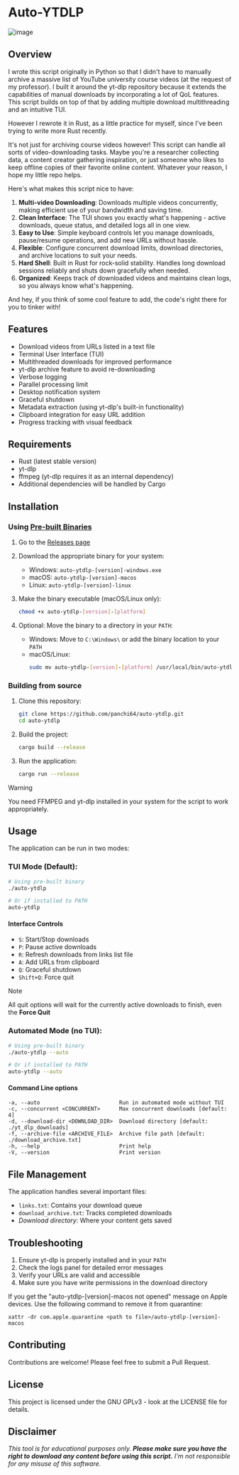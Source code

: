 # Auto-YTDLP

![image](https://github.com/user-attachments/assets/d21d3df2-9905-48fc-b058-3b06ae91f449)

## Overview

I wrote this script originally in Python so that I didn't have to manually archive a massive list of YouTube university course videos (at the request of my professor). I built it around the yt-dlp repository because it extends the capabilities of manual downloads by incorporating a lot of QoL features. This script builds on top of that by adding multiple download multithreading and an intuitive TUI.

However I rewrote it in Rust, as a little practice for myself, since I've been trying to write more Rust recently.

It's not just for archiving course videos however! This script can handle all sorts of video-downloading tasks. Maybe you're a researcher collecting data, a content creator gathering inspiration, or just someone who likes to keep offline copies of their favorite online content. Whatever your reason, I hope my little repo helps.

Here's what makes this script nice to have:

1. **Multi-video Downloading**: Downloads multiple videos concurrently, making efficient use of your bandwidth and saving time.
2. **Clean Interface**: The TUI shows you exactly what's happening - active downloads, queue status, and detailed logs all in one view.
3. **Easy to Use**: Simple keyboard controls let you manage downloads, pause/resume operations, and add new URLs without hassle.
4. **Flexible**: Configure concurrent download limits, download directories, and archive locations to suit your needs.
5. **Hard Shell**: Built in Rust for rock-solid stability. Handles long download sessions reliably and shuts down gracefully when needed.
6. **Organized**: Keeps track of downloaded videos and maintains clean logs, so you always know what's happening.

And hey, if you think of some cool feature to add, the code's right there for you to tinker with!

## Features

- Download videos from URLs listed in a text file
- Terminal User Interface (TUI)
- Multithreaded downloads for improved performance
- yt-dlp archive feature to avoid re-downloading
- Verbose logging
- Parallel processing limit
- Desktop notification system
- Graceful shutdown
- Metadata extraction (using yt-dlp's built-in functionality)
- Clipboard integration for easy URL addition
- Progress tracking with visual feedback

## Requirements

- Rust (latest stable version)
- yt-dlp
- ffmpeg (yt-dlp requires it as an internal dependency)
- Additional dependencies will be handled by Cargo

## Installation

### Using [Pre-built Binaries](https://github.com/panchi64/auto-ytdlp/releases/new)

1. Go to the [Releases page](https://github.com/panchi64/auto-ytdlp/releases/new)
2. Download the appropriate binary for your system:

   - Windows: `auto-ytdlp-[version]-windows.exe`
   - macOS: `auto-ytdlp-[version]-macos`
   - Linux: `auto-ytdlp-[version]-linux`


3. Make the binary executable (macOS/Linux only):
   ```bash
   chmod +x auto-ytdlp-[version]-[platform]
   ```

4. Optional: Move the binary to a directory in your `PATH`:

   - Windows: Move to `C:\Windows\` or add the binary location to your `PATH`
   - macOS/Linux:
      ```bash
      sudo mv auto-ytdlp-[version]-[platform] /usr/local/bin/auto-ytdlp
      ```

### Building from source

1. Clone this repository:
   ```bash
   git clone https://github.com/panchi64/auto-ytdlp.git
   cd auto-ytdlp
   ```

2. Build the project:
   ```bash
   cargo build --release
   ```

3. Run the application:
   ```bash
   cargo run --release
   ```   
> [!WARNING]
> You need FFMPEG and yt-dlp installed in your system for the script to work appropriately.

## Usage

The application can be run in two modes:

### TUI Mode (Default):
```bash
# Using pre-built binary
./auto-ytdlp

# Or if installed to PATH
auto-ytdlp
```

#### Interface Controls
- `S`: Start/Stop downloads
- `P`: Pause active downloads
- `R`: Refresh downloads from links list file
- `A`: Add URLs from clipboard
- `Q`: Graceful shutdown
- `Shift+Q`: Force quit

> [!NOTE]
> All quit options will wait for the currently active downloads to finish, even the **Force Quit**

### Automated Mode (no TUI):
```bash
# Using pre-built binary
./auto-ytdlp --auto

# Or if installed to PATH
auto-ytdlp --auto
```

#### Command Line options
```
-a, --auto                         Run in automated mode without TUI
-c, --concurrent <CONCURRENT>      Max concurrent downloads [default: 4]
-d, --download-dir <DOWNLOAD_DIR>  Download directory [default: ./yt_dlp_downloads]
-f, --archive-file <ARCHIVE_FILE>  Archive file path [default: ./download_archive.txt]
-h, --help                         Print help
-V, --version                      Print version
```

## File Management
The application handles several important files:

- `links.txt`: Contains your download queue
- `download_archive.txt`: Tracks completed downloads
- _Download directory_: Where your content gets saved

## Troubleshooting

1. Ensure yt-dlp is properly installed and in your `PATH`
2. Check the logs panel for detailed error messages
3. Verify your URLs are valid and accessible
4. Make sure you have write permissions in the download directory

If you get the "auto-ytdlp-[version]-macos not opened" message on Apple devices. Use the following command to remove it from quarantine:
```
xattr -dr com.apple.quarantine <path to file>/auto-ytdlp-[version]-macos
```

## Contributing

Contributions are welcome! Please feel free to submit a Pull Request.

## License

This project is licensed under the GNU GPLv3 - look at the LICENSE file for details.

## Disclaimer

_This tool is for educational purposes only. **Please make sure you have the right to download any content before using this script.** I'm not responsible for any misuse of this software._
